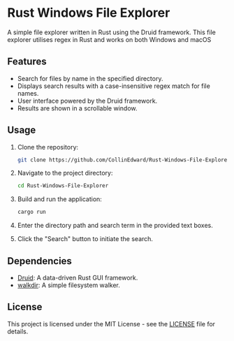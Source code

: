 # Rust Windows File Explorer
A simple file explorer written in Rust using the Druid framework.
This file explorer utilises regex in Rust and works on both Windows and macOS

## Features

- Search for files by name in the specified directory.
- Displays search results with a case-insensitive regex match for file names.
- User interface powered by the Druid framework.
- Results are shown in a scrollable window.

## Usage

1. Clone the repository:

   ```bash
   git clone https://github.com/CollinEdward/Rust-Windows-File-Explorer.git
   ```

2. Navigate to the project directory:

   ```bash
   cd Rust-Windows-File-Explorer
   ```

3. Build and run the application:

   ```bash
   cargo run
   ```

4. Enter the directory path and search term in the provided text boxes.
5. Click the "Search" button to initiate the search.

## Dependencies

- [Druid](https://github.com/linebender/druid): A data-driven Rust GUI framework.
- [walkdir](https://crates.io/crates/walkdir): A simple filesystem walker.

## License

This project is licensed under the MIT License - see the [LICENSE](LICENSE) file for details.
